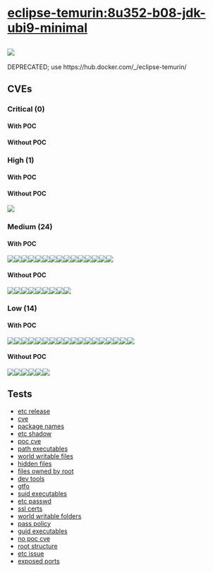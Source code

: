 # [eclipse-temurin:8u352-b08-jdk-ubi9-minimal](https://hub.docker.com/_/eclipse-temurin?tab=tags)
![](https://img.shields.io/static/v1?label=tag&message=8u352-b08-jdk-ubi9-minimal&color=blue)
---
<p>
DEPRECATED; use https://hub.docker.com/_/eclipse-temurin/
</p>

## CVEs
### Critical (0)
#### With POC

#### Without POC


### High (1)
#### With POC

#### Without POC
[![](https://img.shields.io/badge/%20CVE--2022--42898-HIGH-organge)](https://github.com/trickest/cve/blob/main/2022/CVE-2022-42898.md)

### Medium (24)
#### With POC
[![](https://img.shields.io/badge/🔗%20CVE--2020--17049-MEDIUM-yellow)](https://github.com/trickest/cve/blob/main/2020/CVE-2020-17049.md)[![](https://img.shields.io/badge/🔗%20CVE--2021--20197-MEDIUM-yellow)](https://github.com/trickest/cve/blob/main/2021/CVE-2021-20197.md)[![](https://img.shields.io/badge/🔗%20CVE--2021--45078-MEDIUM-yellow)](https://github.com/trickest/cve/blob/main/2021/CVE-2021-45078.md)[![](https://img.shields.io/badge/🔗%20CVE--2022--32221-MEDIUM-yellow)](https://github.com/trickest/cve/blob/main/2022/CVE-2022-32221.md)[![](https://img.shields.io/badge/🔗%20CVE--2021--43519-MEDIUM-yellow)](https://github.com/trickest/cve/blob/main/2021/CVE-2021-43519.md)[![](https://img.shields.io/badge/🔗%20CVE--2021--44964-MEDIUM-yellow)](https://github.com/trickest/cve/blob/main/2021/CVE-2021-44964.md)[![](https://img.shields.io/badge/🔗%20CVE--2021--27212-MEDIUM-yellow)](https://github.com/trickest/cve/blob/main/2021/CVE-2021-27212.md)[![](https://img.shields.io/badge/🔗%20CVE--2021--23840-MEDIUM-yellow)](https://github.com/trickest/cve/blob/main/2021/CVE-2021-23840.md)[![](https://img.shields.io/badge/🔗%20CVE--2021--35937-MEDIUM-yellow)](https://github.com/trickest/cve/blob/main/2021/CVE-2021-35937.md)[![](https://img.shields.io/badge/🔗%20CVE--2021--35939-MEDIUM-yellow)](https://github.com/trickest/cve/blob/main/2021/CVE-2021-35939.md)[![](https://img.shields.io/badge/🔗%20CVE--2021--35938-MEDIUM-yellow)](https://github.com/trickest/cve/blob/main/2021/CVE-2021-35938.md)[![](https://img.shields.io/badge/🔗%20CVE--2022--35737-MEDIUM-yellow)](https://github.com/trickest/cve/blob/main/2022/CVE-2022-35737.md)[![](https://img.shields.io/badge/🔗%20CVE--2021--3997-MEDIUM-yellow)](https://github.com/trickest/cve/blob/main/2021/CVE-2021-3997.md)[![](https://img.shields.io/badge/🔗%20CVE--2005--2541-MEDIUM-yellow)](https://github.com/trickest/cve/blob/main/2005/CVE-2005-2541.md)[![](https://img.shields.io/badge/🔗%20CVE--2021--31879-MEDIUM-yellow)](https://github.com/trickest/cve/blob/main/2021/CVE-2021-31879.md)
#### Without POC
[![](https://img.shields.io/badge/%20CVE--2022--3715-MEDIUM-yellow)](https://github.com/trickest/cve/blob/main/2022/CVE-2022-3715.md)[![](https://img.shields.io/badge/%20CVE--2022--42012-MEDIUM-yellow)](https://github.com/trickest/cve/blob/main/2022/CVE-2022-42012.md)[![](https://img.shields.io/badge/%20CVE--2022--42011-MEDIUM-yellow)](https://github.com/trickest/cve/blob/main/2022/CVE-2022-42011.md)[![](https://img.shields.io/badge/%20CVE--2022--42010-MEDIUM-yellow)](https://github.com/trickest/cve/blob/main/2022/CVE-2022-42010.md)[![](https://img.shields.io/badge/%20CVE--2022--33068-MEDIUM-yellow)](https://github.com/trickest/cve/blob/main/2022/CVE-2022-33068.md)[![](https://img.shields.io/badge/%20CVE--2021--46848-MEDIUM-yellow)](https://github.com/trickest/cve/blob/main/2021/CVE-2021-46848.md)[![](https://img.shields.io/badge/%20CVE--2022--40304-MEDIUM-yellow)](https://github.com/trickest/cve/blob/main/2022/CVE-2022-40304.md)[![](https://img.shields.io/badge/%20CVE--2022--40303-MEDIUM-yellow)](https://github.com/trickest/cve/blob/main/2022/CVE-2022-40303.md)[![](https://img.shields.io/badge/%20CVE--2022--3821-MEDIUM-yellow)](https://github.com/trickest/cve/blob/main/2022/CVE-2022-3821.md)

### Low (14)
#### With POC
[![](https://img.shields.io/badge/🔗%20CVE--2022--38533-LOW-blue)](https://github.com/trickest/cve/blob/main/2022/CVE-2022-38533.md)[![](https://img.shields.io/badge/🔗%20CVE--2022--27943-LOW-blue)](https://github.com/trickest/cve/blob/main/2022/CVE-2022-27943.md)[![](https://img.shields.io/badge/🔗%20CVE--2021--22925-LOW-blue)](https://github.com/trickest/cve/blob/main/2021/CVE-2021-22925.md)[![](https://img.shields.io/badge/🔗%20CVE--2022--35252-LOW-blue)](https://github.com/trickest/cve/blob/main/2022/CVE-2022-35252.md)[![](https://img.shields.io/badge/🔗%20CVE--2021--43618-LOW-blue)](https://github.com/trickest/cve/blob/main/2021/CVE-2021-43618.md)[![](https://img.shields.io/badge/🔗%20CVE--2022--3219-LOW-blue)](https://github.com/trickest/cve/blob/main/2022/CVE-2022-3219.md)[![](https://img.shields.io/badge/🔗%20CVE--2021--3826-LOW-blue)](https://github.com/trickest/cve/blob/main/2021/CVE-2021-3826.md)[![](https://img.shields.io/badge/🔗%20CVE--2018--14048-LOW-blue)](https://github.com/trickest/cve/blob/main/2018/CVE-2018-14048.md)[![](https://img.shields.io/badge/🔗%20CVE--2022--28805-LOW-blue)](https://github.com/trickest/cve/blob/main/2022/CVE-2022-28805.md)[![](https://img.shields.io/badge/🔗%20CVE--2022--29458-LOW-blue)](https://github.com/trickest/cve/blob/main/2022/CVE-2022-29458.md)[![](https://img.shields.io/badge/🔗%20CVE--2022--3358-LOW-blue)](https://github.com/trickest/cve/blob/main/2022/CVE-2022-3358.md)[![](https://img.shields.io/badge/🔗%20CVE--2021--3997-LOW-blue)](https://github.com/trickest/cve/blob/main/2021/CVE-2021-3997.md)[![](https://img.shields.io/badge/🔗%20CVE--2021--20197-LOW-blue)](https://github.com/trickest/cve/blob/main/2021/CVE-2021-20197.md)[![](https://img.shields.io/badge/🔗%20CVE--2022--32221-LOW-blue)](https://github.com/trickest/cve/blob/main/2022/CVE-2022-32221.md)[![](https://img.shields.io/badge/🔗%20CVE--2021--43519-LOW-blue)](https://github.com/trickest/cve/blob/main/2021/CVE-2021-43519.md)[![](https://img.shields.io/badge/🔗%20CVE--2021--44964-LOW-blue)](https://github.com/trickest/cve/blob/main/2021/CVE-2021-44964.md)[![](https://img.shields.io/badge/🔗%20CVE--2021--23840-LOW-blue)](https://github.com/trickest/cve/blob/main/2021/CVE-2021-23840.md)[![](https://img.shields.io/badge/🔗%20CVE--2022--35737-LOW-blue)](https://github.com/trickest/cve/blob/main/2022/CVE-2022-35737.md)
#### Without POC
[![](https://img.shields.io/badge/%20CVE--2022--42898-LOW-blue)](https://github.com/trickest/cve/blob/main/2022/CVE-2022-42898.md)[![](https://img.shields.io/badge/%20CVE--2022--3857-LOW-blue)](https://github.com/trickest/cve/blob/main/2022/CVE-2022-3857.md)[![](https://img.shields.io/badge/%20CVE--2021--44568-LOW-blue)](https://github.com/trickest/cve/blob/main/2021/CVE-2021-44568.md)[![](https://img.shields.io/badge/%20CVE--2022--3715-LOW-blue)](https://github.com/trickest/cve/blob/main/2022/CVE-2022-3715.md)[![](https://img.shields.io/badge/%20CVE--2022--33068-LOW-blue)](https://github.com/trickest/cve/blob/main/2022/CVE-2022-33068.md)[![](https://img.shields.io/badge/%20CVE--2022--40303-LOW-blue)](https://github.com/trickest/cve/blob/main/2022/CVE-2022-40303.md)

## Tests
* [etc release](reports/etc-release.txt)
* [cve](reports/cve.txt)
* [package names](reports/package-names.txt)
* [etc shadow](reports/etc-shadow.txt)
* [poc cve](reports/poc-cve.txt)
* [path executables](reports/path-executables.txt)
* [world writable files](reports/world-writable-files.txt)
* [hidden files](reports/hidden-files.txt)
* [files owned by root](reports/files-owned-by-root.txt)
* [dev tools](reports/dev-tools.txt)
* [gtfo](reports/gtfo.txt)
* [suid executables](reports/suid-executables.txt)
* [etc passwd](reports/etc-passwd.txt)
* [ssl certs](reports/ssl-certs.txt)
* [world writable folders](reports/world-writable-folders.txt)
* [pass policy](reports/pass-policy.txt)
* [guid executables](reports/guid-executables.txt)
* [no poc cve](reports/no-poc-cve.txt)
* [root structure](reports/root-structure.txt)
* [etc issue](reports/etc-issue.txt)
* [exposed ports](reports/exposed-ports.txt)
